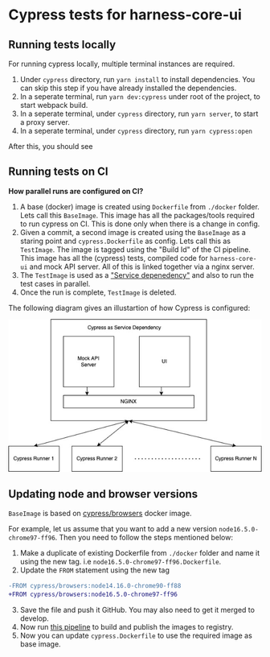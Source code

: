 # Cypress tests for harness-core-ui

## Running tests locally

For running cypress locally, multiple terminal instances are required.

1. Under `cypress` directory, run `yarn install` to install dependencies. You can skip this step if you have already installed the dependencies.
2. In a seperate terminal, run `yarn dev:cypress` under root of the project, to start webpack build.
3. In a seperate terminal, under `cypress` directory, run `yarn server`, to start a proxy server.
4. In a seperate terminal, under `cypress` directory, run `yarn cypress:open`

After this, you should see

## Running tests on CI

**How parallel runs are configured on CI?**

1. A base (docker) image is created using `Dockerfile` from `./docker` folder. Lets call this `BaseImage`. This image has all the packages/tools required to run cypress on CI. This is done only when there is a change in config.
2. Given a commit, a second image is created using the `BaseImage` as a staring point and `cypress.Dockerfile` as config. Lets call this as `TestImage`. The image is tagged using the "Build Id" of the CI pipeline. This image has all the (cypress) tests, compiled code for `harness-core-ui` and mock API server. All of this is linked together via a nginx server.
3. The `TestImage` is used as a ["Service depenedency"](https://ngdocs.harness.io/article/rch2t8j1ay-ci-enterprise-concepts#service_dependencies) and also to run the test cases in parallel.
4. Once the run is complete, `TestImage` is deleted.

The following diagram gives an illustartion of how Cypress is configured:

![parallel-cypress](./_images/parallel-cypress.jpg)

## Updating node and browser versions

`BaseImage` is based on [cypress/browsers](https://github.com/cypress-io/cypress-docker-images/tree/master/browsers) docker image.

For example, let us assume that you want to add a new version `node16.5.0-chrome97-ff96`. Then you need to follow the steps mentioned below:

1. Make a duplicate of existing Dockerfile from `./docker` folder and name it using the new tag. i.e `node16.5.0-chrome97-ff96.Dockerfile`.
2. Update the `FROM` statement using the new tag

```diff
-FROM cypress/browsers:node14.16.0-chrome90-ff88
+FROM cypress/browsers:node16.5.0-chrome97-ff96
```

3. Save the file and push it GitHub. You may also need to get it merged to develop.
4. Now run [this pipeline](https://app.harness.io/ng/#/account/vpCkHKsDSxK9_KYfjCTMKA/ci/orgs/default/projects/NextGenUI/pipelines/Cypress_Base_Image/executions) to build and publish the images to registry.
5. Now you can update `cypress.Dockerfile` to use the required image as base image.
